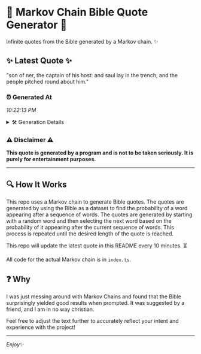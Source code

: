 # 📖 Markov Chain Bible Quote Generator 📖

Infinite quotes from the Bible generated by a Markov chain. ✨

## ✨ Latest Quote ✨
"son of ner, the captain of his host: and saul lay in the trench, and the people pitched round about him."

### ⏰ Generated At
*10:22:13 PM*

<details>
    <summary>🛠️ Generation Details</summary>
    <p>
        <strong>🌱 Seed:</strong> son<br>
        <strong>🔄 Iterations:</strong> 20<br>
        <strong>📜 Context History:</strong><br>[ son ]: of<br>[ son, of ]: ner,<br>[ son, of, ner, ]: the<br>[ son, of, ner,, the ]: captain<br>[ son, of, ner,, the, captain ]: of<br>[ son, of, ner,, the, captain, of ]: his<br>[ of, ner,, the, captain, of, his ]: host:<br>[ ner,, the, captain, of, his, host: ]: and<br>[ the, captain, of, his, host:, and ]: saul<br>[ captain, of, his, host:, and, saul ]: lay<br>[ of, his, host:, and, saul, lay ]: in<br>[ his, host:, and, saul, lay, in ]: the<br>[ host:, and, saul, lay, in, the ]: trench,<br>[ and, saul, lay, in, the, trench, ]: and<br>[ saul, lay, in, the, trench,, and ]: the<br>[ lay, in, the, trench,, and, the ]: people<br>[ in, the, trench,, and, the, people ]: pitched<br>[ the, trench,, and, the, people, pitched ]: round<br>[ trench,, and, the, people, pitched, round ]: about<br>[ and, the, people, pitched, round, about ]: him.<br>
    </p>
</details>

### ⚠️ Disclaimer ⚠️
**This quote is generated by a program and is not to be taken seriously. It is purely for entertainment purposes.**

---

## 🔍 How It Works

This repo uses a Markov chain to generate Bible quotes. The quotes are generated by using the Bible as a dataset to find the probability of a word appearing after a sequence of words. The quotes are generated by starting with a random word and then selecting the next word based on the probability of it appearing after the current sequence of words. This process is repeated until the desired length of the quote is reached.

This repo will update the latest quote in this README every 10 minutes. ⏳

All code for the actual Markov chain is in `index.ts`.

## ❓ Why

I was just messing around with Markov Chains and found that the Bible surprisingly yielded good results when prompted. 
It was suggested by a friend, and I am in no way christian.

Feel free to adjust the text further to accurately reflect your intent and experience with the project!

---

*Enjoy*✨
